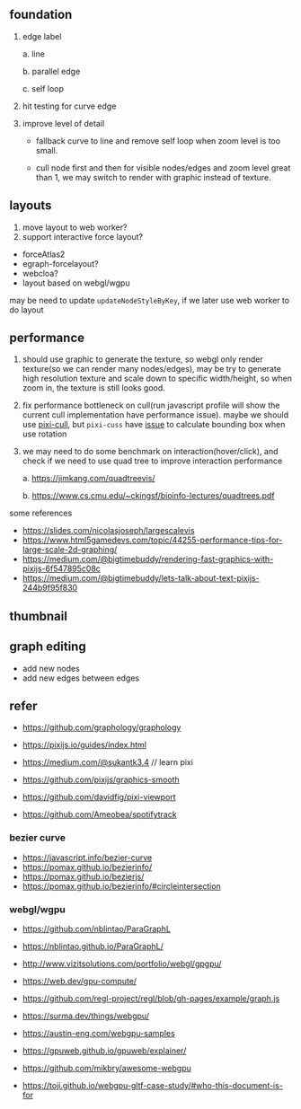 ## foundation

1. edge label

   a. line

   b. parallel edge

   c. self loop

2. hit testing for curve edge

3. improve level of detail

   - fallback curve to line and remove self loop when zoom level is too small.

   - cull node first and then for visible nodes/edges and zoom level great than 1, we may switch to render with graphic instead of texture.

## layouts

1. move layout to web worker?
2. support interactive force layout?

- forceAtlas2
- egraph-forcelayout?
- webcloa?
- layout based on webgl/wgpu

may be need to update `updateNodeStyleByKey`, if we later use web worker to do layout

## performance

1.  should use graphic to generate the texture, so webgl only render texture(so we can render many nodes/edges), may be try to generate high resolution texture and scale down to specific width/height, so when zoom in, the texture is still looks good.

2.  fix performance bottleneck on cull(run javascript profile will show the current cull implementation have performance issue). maybe we should use [pixi-cull](https://github.com/davidfig/pixi-cull), but `pixi-cuss` have [issue](https://github.com/davidfig/pixi-cull/issues/2) to calculate bounding box when use rotation

3.  we may need to do some benchmark on interaction(hover/click), and check if we need to use quad tree to improve interaction performance

    a. https://jimkang.com/quadtreevis/

    b. https://www.cs.cmu.edu/~ckingsf/bioinfo-lectures/quadtrees.pdf

some references

- https://slides.com/nicolasjoseph/largescalevis
- https://www.html5gamedevs.com/topic/44255-performance-tips-for-large-scale-2d-graphing/
- https://medium.com/@bigtimebuddy/rendering-fast-graphics-with-pixijs-6f547895c08c
- https://medium.com/@bigtimebuddy/lets-talk-about-text-pixijs-244b9f95f830

## thumbnail

## graph editing

- add new nodes
- add new edges between edges

## refer

- https://github.com/graphology/graphology

- https://pixijs.io/guides/index.html
- https://medium.com/@sukantk3.4 // learn pixi

- https://github.com/pixijs/graphics-smooth
- https://github.com/davidfig/pixi-viewport
- https://github.com/Ameobea/spotifytrack

### bezier curve

- https://javascript.info/bezier-curve
- https://pomax.github.io/bezierinfo/
- https://pomax.github.io/bezierjs/
- https://pomax.github.io/bezierinfo/#circleintersection

### webgl/wgpu

- https://github.com/nblintao/ParaGraphL
- https://nblintao.github.io/ParaGraphL/
- http://www.vizitsolutions.com/portfolio/webgl/gpgpu/

- https://web.dev/gpu-compute/
- https://github.com/regl-project/regl/blob/gh-pages/example/graph.js
- https://surma.dev/things/webgpu/
- https://austin-eng.com/webgpu-samples
- https://gpuweb.github.io/gpuweb/explainer/
- https://github.com/mikbry/awesome-webgpu
- https://toji.github.io/webgpu-gltf-case-study/#who-this-document-is-for
